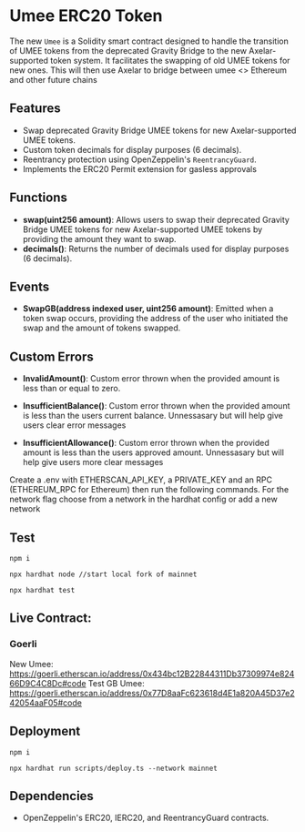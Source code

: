 # Umee ERC20 Token

The new `Umee` is a Solidity smart contract designed to handle the transition of UMEE tokens from the deprecated Gravity Bridge to the new Axelar-supported token system. It facilitates the swapping of old UMEE tokens for new ones. This will then use Axelar to bridge between umee <> Ethereum and other future chains

## Features

- Swap deprecated Gravity Bridge UMEE tokens for new Axelar-supported UMEE tokens.
- Custom token decimals for display purposes (6 decimals).
- Reentrancy protection using OpenZeppelin's `ReentrancyGuard`.
- Implements the ERC20 Permit extension for gasless approvals

## Functions

- **swap(uint256 amount)**: Allows users to swap their deprecated Gravity Bridge UMEE tokens for new Axelar-supported UMEE tokens by providing the amount they want to swap.
- **decimals()**: Returns the number of decimals used for display purposes (6 decimals).

## Events

- **SwapGB(address indexed user, uint256 amount)**: Emitted when a token swap occurs, providing the address of the user who initiated the swap and the amount of tokens swapped.

## Custom Errors

- **InvalidAmount()**: Custom error thrown when the provided amount is less than or equal to zero.

- **InsufficientBalance()**: Custom error thrown when the provided amount is less than the users current balance. Unnessasary but will help give users clear error messages

- **InsufficientAllowance()**: Custom error thrown when the provided amount is less than the users approved amount. Unnessasary but will help give users more clear messages

Create a .env with ETHERSCAN_API_KEY, a PRIVATE_KEY and an RPC (ETHEREUM_RPC for Ethereum) then run the following commands. For the network flag choose from a network in the hardhat config or add a new network

## Test

```
npm i

npx hardhat node //start local fork of mainnet

npx hardhat test
```

## Live Contract:

### Goerli

New Umee: https://goerli.etherscan.io/address/0x434bc12B22844311Db37309974e82466D9C4C8Dc#code
Test GB Umee: https://goerli.etherscan.io/address/0x77D8aaFc623618d4E1a820A45D37e242054aaF05#code

## Deployment

```
npm i

npx hardhat run scripts/deploy.ts --network mainnet
```

## Dependencies

- OpenZeppelin's ERC20, IERC20, and ReentrancyGuard contracts.
